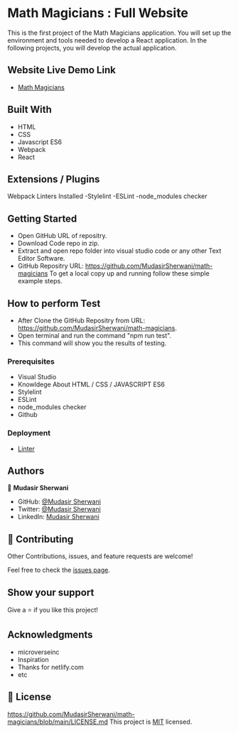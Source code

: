 # Math Magicians : Full Website

This is the first project of the Math Magicians application. You will set up the environment and tools needed to develop a React application. In the following projects, you will develop the actual application.

## Website Live Demo Link

- [Math Magicians](https://mathmagicbysherwani.netlify.app/)

## Built With

- HTML
- CSS
- Javascript ES6
- Webpack
- React

## Extensions / Plugins

Webpack
Linters Installed
-Stylelint
-ESLint
-node_modules checker

## Getting Started

- Open GitHub URL of repositry.
- Download Code repo in zip.
- Extract and open repo folder into visual studio code or any other Text Editor Software.
- GitHub Repositry URL: https://github.com/MudasirSherwani/math-magicians
  To get a local copy up and running follow these simple example steps.

## How to perform Test

- After Clone the GitHub Repositry from URL: https://github.com/MudasirSherwani/math-magicians.
- Open terminal and run the command "npm run test".
- This command will show you the results of testing.
### Prerequisites

- Visual Studio
- Knowldege About HTML / CSS / JAVASCRIPT ES6
- Stylelint
- ESLint
- node_modules checker
- Github

### Deployment

- [Linter](https://github.com/microverseinc/linters-config/tree/master/html-css)

## Authors

👤 **Mudasir Sherwani**

- GitHub: [@Mudasir Sherwani](https://github.com/MudasirSherwani)
- Twitter: [@Mudasir Sherwani](https://twitter.com/mudasirsherwani)
- LinkedIn: [Mudasir Sherwani](https://linkedin.com/in/mudasir-ashraf-071321a4)

## 🤝 Contributing

Other Contributions, issues, and feature requests are welcome!

Feel free to check the [issues page](../../issues/).

## Show your support

Give a ⭐️ if you like this project!

## Acknowledgments

- microverseinc
- Inspiration
- Thanks for netlify.com
- etc

## 📝 License

https://github.com/MudasirSherwani/math-magicians/blob/main/LICENSE.md
This project is [MIT](./MIT.md) licensed.
